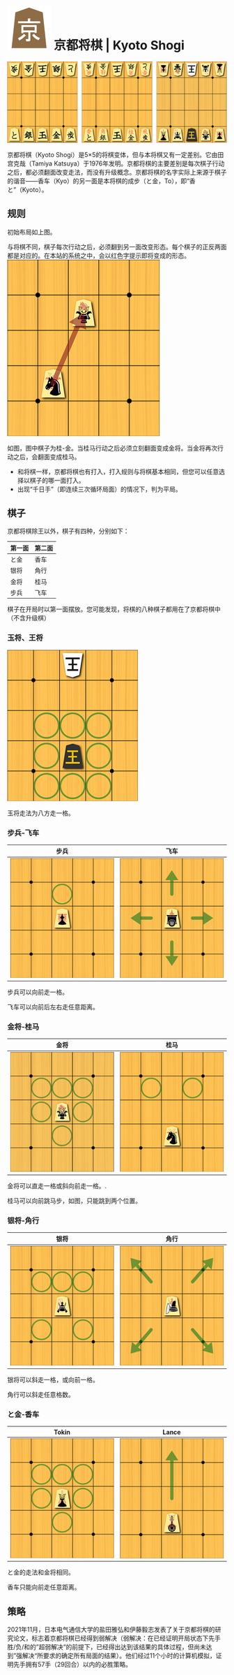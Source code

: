 # ![Kyoto](https://github.com/gbtami/pychess-variants/blob/master/static/icons/KyotoShogi.svg) 京都将棋 | Kyoto Shogi

![Kyoto Shogi](https://github.com/gbtami/pychess-variants/blob/master/static/images/ShogiGuide/Kyoto.png)

京都将棋（Kyoto Shogi）是5×5的将棋变体，但与本将棋又有一定差别。它由田宫克哉（Tamiya Katsuya）于1976年发明。京都将棋的主要差别是每次棋子行动之后，都必须翻面改变走法，而没有升级概念。京都将棋的名字实际上来源于棋子的谐音——香车（Kyo）的另一面是本将棋的成步（と金，To），即“香と”（Kyoto）。

## 规则

初始布局如上图。

与将棋不同，棋子每次行动之后，必须翻到另一面改变形态。每个棋子的正反两面都是对应的。在本站的系统之中，会以红色字提示即将变成的形态。![Example](https://github.com/gbtami/pychess-variants/blob/master/static/images/ShogiGuide/KyotoIllustration.png)

如图，图中棋子为桂-金。当桂马行动之后必须立刻翻面变成金将。当金将再次行动之后，会翻面变成桂马。

- 和将棋一样，京都将棋也有打入，打入规则与将棋基本相同，但您可以任意选择以棋子的哪一面打入。
- 出现“千日手”（即连续三次循环局面）的情况下，判为平局。

## 棋子

京都将棋除王以外，棋子有四种，分别如下：

| 第一面 | 第二面 |
| --- | --- |
| と金  | 香车  |
| 银将  | 角行  |
| 金将  | 桂马  |
| 步兵  | 飞车  |

棋子在开局时以第一面摆放。您可能发现，将棋的八种棋子都用在了京都将棋中（不含升级棋）

### 玉将、王将

![Kings](https://github.com/gbtami/pychess-variants/blob/master/static/images/ShogiGuide/KyotoK.png) 

玉将走法为八方走一格。

### 步兵-飞车

| 步兵                                                                                                  | 飞车                                                                                                  |
| --------------------------------------------------------------------------------------------------- | --------------------------------------------------------------------------------------------------- |
| ![Pawn](https://github.com/gbtami/pychess-variants/blob/master/static/images/ShogiGuide/KyotoP.png) | ![Rook](https://github.com/gbtami/pychess-variants/blob/master/static/images/ShogiGuide/KyotoR.png) |

步兵可以向前走一格。

飞车可以向前后左右走任意距离。

### 金将-桂马

| 金将                                                                                                  | 桂马                                                                                                    |
| --------------------------------------------------------------------------------------------------- | ----------------------------------------------------------------------------------------------------- |
| ![Gold](https://github.com/gbtami/pychess-variants/blob/master/static/images/ShogiGuide/KyotoG.png) | ![Knight](https://github.com/gbtami/pychess-variants/blob/master/static/images/ShogiGuide/KyotoN.png) |

金将可以直走一格或斜向前走一格。.

桂马可以向前跳马步，如图，只能跳到两个位置。

### 银将-角行

| 银将                                                                                                    | 角行                                                                                                    |
| ----------------------------------------------------------------------------------------------------- | ----------------------------------------------------------------------------------------------------- |
| ![Silver](https://github.com/gbtami/pychess-variants/blob/master/static/images/ShogiGuide/KyotoS.png) | ![Bishop](https://github.com/gbtami/pychess-variants/blob/master/static/images/ShogiGuide/KyotoB.png) |

银将可以斜走一格，或向前一格。

角行可以斜走任意格数。

### と金-香车

| Tokin                                                                                                | Lance                                                                                                |
| ---------------------------------------------------------------------------------------------------- | ---------------------------------------------------------------------------------------------------- |
| ![Tokin](https://github.com/gbtami/pychess-variants/blob/master/static/images/ShogiGuide/KyotoT.png) | ![Lance](https://github.com/gbtami/pychess-variants/blob/master/static/images/ShogiGuide/KyotoL.png) |

と金的走法和金将相同。

香车只能向前走任意距离。

## 策略

2021年11月，日本电气通信大学的盐田雅弘和伊藤毅志发表了关于京都将棋的研究论文，标志着京都将棋已经得到弱解决（弱解决：在已经证明开局状态下先手胜/负/和的”超弱解决“的前提下，已经得出达到该结果的具体过程，但尚未达到”强解决“所要求的确定所有局面的结果）。他们经过11个小时的计算机模拟，证明先手拥有57手（29回合）以内的必胜策略。
